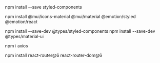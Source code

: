
npm install --save styled-components

npm install @mui/icons-material @mui/material @emotion/styled @emotion/react

npm install --save-dev @types/styled-components
npm install --save-dev @types/material-ui

npm i axios

npm install react-router@6 react-router-dom@6